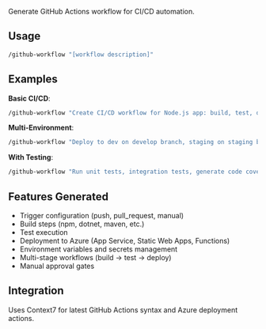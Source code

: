 Generate GitHub Actions workflow for CI/CD automation.

## Usage

```bash
/github-workflow "[workflow description]"
```

## Examples

**Basic CI/CD**:
```bash
/github-workflow "Create CI/CD workflow for Node.js app: build, test, deploy to Azure on main branch push"
```

**Multi-Environment**:
```bash
/github-workflow "Deploy to dev on develop branch, staging on staging branch, production on main branch with manual approval"
```

**With Testing**:
```bash
/github-workflow "Run unit tests, integration tests, generate code coverage report, deploy if tests pass"
```

## Features Generated

- Trigger configuration (push, pull_request, manual)
- Build steps (npm, dotnet, maven, etc.)
- Test execution
- Deployment to Azure (App Service, Static Web Apps, Functions)
- Environment variables and secrets management
- Multi-stage workflows (build → test → deploy)
- Manual approval gates

## Integration

Uses Context7 for latest GitHub Actions syntax and Azure deployment actions.

